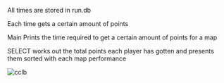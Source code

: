 All times are stored in run.db

Each time gets a certain amount of points

Main Prints the time required to get a certain amount of points for a map

SELECT works out the total points each player has gotten and presents them sorted with each map performance

![cclb](https://github.com/user-attachments/assets/0c433380-0458-4b20-b6c6-9339fed88f5c)
